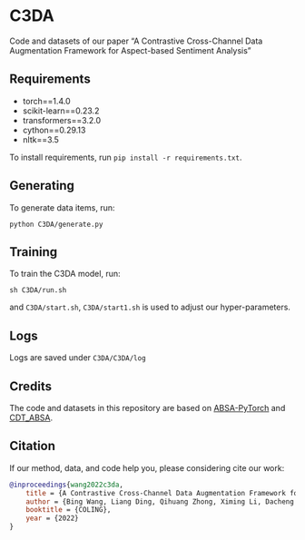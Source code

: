 # C3DA

Code and datasets of our paper “A Contrastive Cross-Channel Data Augmentation Framework for Aspect-based Sentiment Analysis”



## Requirements

- torch==1.4.0
- scikit-learn==0.23.2
- transformers==3.2.0
- cython==0.29.13
- nltk==3.5

To install requirements, run `pip install -r requirements.txt`.



## Generating

To generate data items, run:

`python C3DA/generate.py`



## Training

To train the C3DA model, run:

`sh C3DA/run.sh`

and `C3DA/start.sh`, `C3DA/start1.sh` is used to adjust our hyper-parameters.



## Logs

Logs are saved under `C3DA/C3DA/log`



## Credits

The code and datasets in this repository are based on [ABSA-PyTorch](https://github.com/songyouwei/ABSA-PyTorch) and [CDT_ABSA](https://github.com/Guangzidetiaoyue/CDT_ABSA).


## Citation

If our method, data, and code help you, please considering cite our work:

```bibtex
@inproceedings{wang2022c3da,
    title = {A Contrastive Cross-Channel Data Augmentation Framework for Aspect-Based Sentiment Analysis},
    author = {Bing Wang, Liang Ding, Qihuang Zhong, Ximing Li, Dacheng Tao}
    booktitle = {COLING},
    year = {2022}
}
```




